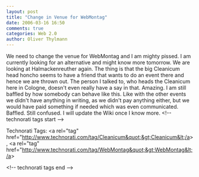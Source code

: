 ```yaml
---
layout: post
title: "Change in Venue for WebMontag"
date: 2006-03-16 16:50
comments: true
categories: Web 2.0
author: Oliver Thylmann
---
```




We need to change the venue for WebMontag and I am mighty pissed. I am currently looking for an alternative and might know more tomorrow. We are looking at Halmackenreuther again. The thing is that the big Cleanicum head honcho seems to have a friend that wants to do an event there and hence we are thrown out. The person I talked to, who heads the Cleanicum here in Cologne, doesn't even really have a say in that. Amazing. I am still baffled by how somebody can behave like this. Like with the other events we didn't have anything in writing, as we didn't pay anything either, but we would have paid something if needed which was even communicated. Baffled. Still confused. I will update the Wiki once I know more.
&lt;!-- technorati tags start --&gt;

Technorati Tags: &lt;a rel=&quot;tag&quot; href=&quot;http://www.technorati.com/tag/Cleanicum&quot;&gt;Cleanicum&lt;/a&gt;, &lt;a rel=&quot;tag&quot; href=&quot;http://www.technorati.com/tag/WebMontag&quot;&gt;WebMontag&lt;/a&gt;

&lt;!-- technorati tags end --&gt;

